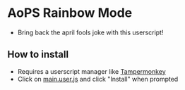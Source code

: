 # AoPS Rainbow Mode
- Bring back the april fools joke with this userscript!
## How to install
- Requires a userscript manager like [Tampermonkey](https://chromewebstore.google.com/detail/tampermonkey/dhdgffkkebhmkfjojejmpbldmpobfkfo)
- Click on [main.user.js](https://github.com/AksLolCoding/AoPS-Rainbow-Mode/raw/main/main.user.js) and click "Install" when prompted
